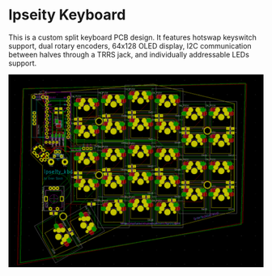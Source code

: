 # Ipseity Keyboard

This is a custom split keyboard PCB design. It features hotswap keyswitch support, dual rotary encoders, 64x128 OLED display, I2C communication between halves through a TRRS jack, and individually addressable LEDs support. 

![PCB](Images/PCBLayout.PNG)
